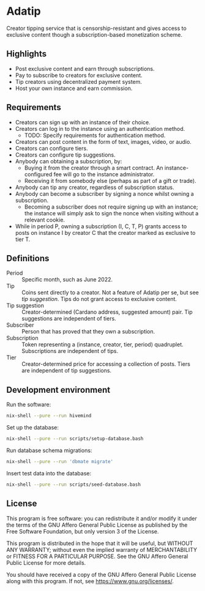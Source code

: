 # Adatip

Creator tipping service that is censorship-resistant and gives access to
exclusive content though a subscription-based monetization scheme.

## Highlights

 - Post exclusive content and earn through subscriptions.
 - Pay to subscribe to creators for exclusive content.
 - Tip creators using decentralized payment system.
 - Host your own instance and earn commission.

## Requirements

 - Creators can sign up with an instance of their choice.
 - Creators can log in to the instance using an authentication method.
   - TODO: Specify requirements for authentication method.
 - Creators can post content in the form of text, images, video, or audio.
 - Creators can configure tiers.
 - Creators can configure tip suggestions.
 - Anybody can obtaining a subscription, by:
    - Buying it from the creator through a smart contract.
      An instance-configured fee will go to the instance administrator.
    - Receiving it from somebody else (perhaps as part of a gift or trade).
 - Anybody can tip any creator, regardless of subscription status.
 - Anybody can become a subscriber by
   signing a nonce whilst owning a subscription.
    - Becoming a subscriber does not require signing up with an instance;
      the instance will simply ask to sign the nonce
      when visiting without a relevant cookie.
 - While in period P, owning a subscription (I, C, T, P)
   grants access to posts on instance I by creator C
   that the creator marked as exclusive to tier T.

## Definitions

<dl>

  <dt>Period</dt>
  <dd>Specific month, such as June 2022.</dd>

  <dt>Tip</dt>
  <dd>
    Coins sent directly to a creator.
    Not a feature of Adatip per se,
    but see <em>tip suggestion</em>.
    Tips do not grant access to exclusive content.
  </dd>

  <dt>Tip suggestion</dt>
  <dd>
    Creator-determined (Cardano address, suggested amount) pair.
    Tip suggestions are independent of tiers.
  </dd>

  <dt>Subscriber</dt>
  <dd>
    Person that has proved that they own a subscription.
  </dd>

  <dt>Subscription</dt>
  <dd>
    Token representing a (instance, creator, tier, period) quadruplet.
    Subscriptions are independent of tips.
  </dd>

  <dt>Tier</dt>
  <dd>
    Creator-determined price for accessing a collection of posts.
    Tiers are independent of tip suggestions.
  </dd>

</dl>

## Development environment

Run the software:

```bash
nix-shell --pure --run hivemind
```

Set up the database:

```bash
nix-shell --pure --run scripts/setup-database.bash
```

Run database schema migrations:

```bash
nix-shell --pure --run 'dbmate migrate'
```

Insert test data into the database:

```bash
nix-shell --pure --run scripts/seed-database.bash
```

## License

This program is free software: you can redistribute it and/or modify
it under the terms of the GNU Affero General Public License as
published by the Free Software Foundation,
but only version 3 of the License.

This program is distributed in the hope that it will be useful,
but WITHOUT ANY WARRANTY; without even the implied warranty of
MERCHANTABILITY or FITNESS FOR A PARTICULAR PURPOSE.
See the GNU Affero General Public License for more details.

You should have received a copy of the GNU Affero General Public License
along with this program. If not, see <https://www.gnu.org/licenses/>.

